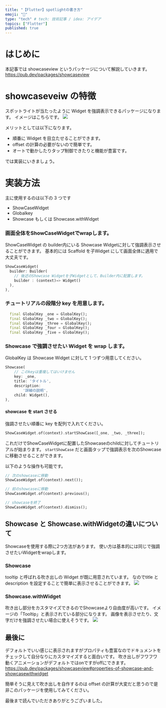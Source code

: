 ```yaml
---
title: "【Flutter】spotlightの書き方"
emoji: "🔦"
type: "tech" # tech: 技術記事 / idea: アイデア
topics: ["Flutter"]
published: true
---
```


# はじめに

本記事では showcaseview というパッケージについて解説していきます。
https://pub.dev/packages/showcaseview

# showcaseveiw の特徴
スポットライトが当たったように Widget を強調表示できるパッケージになります。
イメージはこちらです。
![](/images/showcaseview/showcaseview.gif)

メリットとしては以下になります。

- 順番に Widget を目立たせることができます。
- offset の計算の必要がないので簡単です。
- オートで動かしたりタップ制御できたりと機能が豊富です。

では実装にいきましょう。

# 実装方法

主に使用するのは以下の 3 つです

- ShowCaseWidget
- Globalkey
- Showcase もしくは Showcase.withWidget

### 画面全体をShowCaseWidgetでwrapします。
ShowCaseWidget の builder内にいる Showcase Widgetに対して強調表示させることができます。
基本的には Scaffold を子Widget にして画面全体に適用で大丈夫です。

```dart
ShowCaseWidget(
  builder: Builder(
    // 後述のShowcase Widgetを子Widgetとして、Builder内に配置します。
    builder : (context)=> Widget()
  ),
),
```

### チュートリアルの段階分 key を用意します。

```dart
  final GlobalKey _one = GlobalKey();
  final GlobalKey _two = GlobalKey();
  final GlobalKey _three = GlobalKey();
  final GlobalKey _four = GlobalKey();
  final GlobalKey _five = GlobalKey();
```

### Showcase で強調させたい Widget を  wrap します。

GlobalKey は Showcase Widget に対して 1 つずつ用意してください。

```dart
Showcase(
    // このkeyは重複してはいけません
    key: _one,
    title: 'タイトル',
    description:
        '詳細の説明',
    child: Widget(),
),
```

#### showcase を start させる

強調させたい順番に key を配列で入れてください。

```dart
ShowCaseWidget.of(context).startShowCase([_one, _two, _three]);
```

これだけでShowCaseWidgetに配置したShowcaseのchildに対してチュートリアルが始まります。
`startShowCase` だと画面タップで強調表示を次のShowcaseに移動させることができます。

以下のような操作も可能です。

```dart
// 次のshowcaseに移動
ShowCaseWidget.of(context).next());

// 前のshowcaseに移動
ShowCaseWidget.of(context).previous();

// showcaseを終了
ShowCaseWidget.of(context).dismiss();
```

## Showcase と Showcase.withWidgetの違いについて
Showcaseを使用する際に2つ方法があります。
使い方は基本的には同じで強調させたいWidgetをwrapします。

### Showcase
tooltip と呼ばれる吹き出しの Widget が既に用意されています。
なのでtitle と description を設定することで簡単に表示させることができます。
![](/images/showcaseview/showcase.png)

### Showcase.withWidget
吹き出し部分をカスタマイズできるのでShowcaseより自由度が高いです。
イメージの「Tooltip」と表示されている部分になります。
画像を表示させたり、文字だけを強調させたい場合に使えそうです。
![](/images/showcaseview/showcase_withwidget.png)


## 最後に
デフォルトでいい感じに表示されますがプロパティも豊富なのでドキュメントをチェックして自分なりにカスタマイズすると面白いです。
吹き出しがフワフワ動くアニメーションがデフォルトではonですがoffにできます。
https://pub.dev/packages/showcaseview#properties-of-showcase-and-showcasewithwidget


簡単そうに見えて吹き出しを自作するのは offset の計算が大変だと思うので是非このパッケージを使用してみてください。

最後まで読んでいただきありがとうございました。